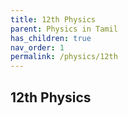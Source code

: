 ```yaml
---
title: 12th Physics
parent: Physics in Tamil
has_children: true
nav_order: 1
permalink: /physics/12th
---
```


## 12th Physics
